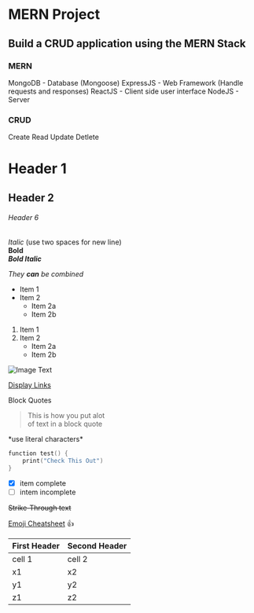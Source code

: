 # MERN Project
## Build a CRUD application using the MERN Stack

### MERN
MongoDB     - Database (Mongoose)
ExpressJS   - Web Framework (Handle requests and responses)
ReactJS     - Client side user interface
NodeJS      - Server

### CRUD
Create
Read
Update
Detlete


# Header 1
## Header 2
###### Header 6

*Italic* (use two spaces for new line)  
**Bold**  
***Bold Italic***

*They **can** be combined*

* Item 1
* Item 2
    * Item 2a
    * Item 2b

1. Item 1
2. Item 2
    * Item 2a
    * Item 2b

![Image Text](https://moneyinc.com/wp-content/uploads/2019/04/2bc8e460427441.5a4cdc300deb9-750x422.jpg)

[Display Links](http://github.com)

Block Quotes
> This is how you put alot  
> of text in a block quote

\*use literal characters\*

```swift
function test() {
    print("Check This Out")
}
```

- [x] item complete
- [ ] intem incomplete

<del>Strike-Through text</del>

[Emoji Cheatsheet](http://www.emohi-cheat-sheet.com)
:+1:

First Header | Second Header
-------------- | ------------------
cell 1 | cell 2
x1 | x2
y1 | y2
z1 | z2
